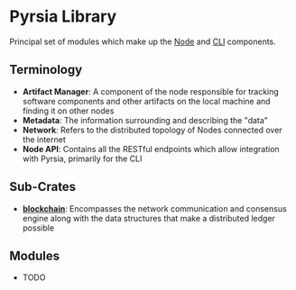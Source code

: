 # Pyrsia Library

Principal set of modules which make up the [Node](../pyrsia_node) and [CLI](../pyrsia_cli) components.

## Terminology

- **Artifact Manager**: A component of the node responsible for tracking software components and other artifacts on the local machine and finding it on other nodes
- **Metadata**: The information surrounding and describing the "data"
- **Network**: Refers to the distributed topology of Nodes connected over the internet
- **Node API**: Contains all the RESTful endpoints which allow integration with Pyrsia, primarily for the CLI

## Sub-Crates


- **[blockchain](blockchain/)**: Encompasses the network communication and consensus engine along with the data structures that make a distributed ledger possible

## Modules

- TODO
